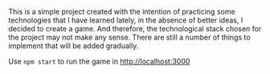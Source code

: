 This is a simple project created with the intention of practicing some technologies that I have learned lately, in the absence of better ideas, I decided to create a game. And therefore, the technological stack chosen for the project may not make any sense.
There are still a number of things to implement that will be added gradually.

Use `npm start` to run the game in [http://localhost:3000](http://localhost:3000)